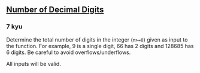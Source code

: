 <h2><a href=https://www.codewars.com/kata/58fa273ca6d84c158e000052/train/go target="_blank">Number of Decimal Digits</a></h2><h3>7 kyu</h3><p>Determine the total number of digits in the integer (<code>n&gt;=0</code>) given as input to the function. For example, 9 is a single digit, 66 has 2 digits and 128685 has 6 digits. Be careful to avoid overflows/underflows.</p><p>All inputs will be valid.</p>